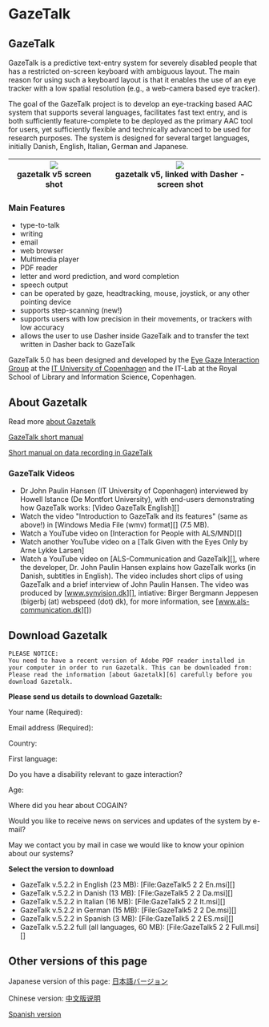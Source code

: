 
# GazeTalk

##  GazeTalk 

GazeTalk is a predictive text-entry system for severely disabled people that has a restricted on-screen keyboard with ambiguous layout. The main reason for using such a keyboard layout is that it enables the use of an eye tracker with a low spatial resolution (e.g., a web-camera based eye tracker). 

The goal of the GazeTalk project is to develop an eye-tracking based AAC system that supports several languages, facilitates fast text entry, and is both sufficiently feature-complete to be deployed as the primary AAC tool for users, yet sufficiently flexible and technically advanced to be used for research purposes. The system is designed for several target languages, initially Danish, English, Italian, German and Japanese. 

|![][1]<br>gazetalk v5 screen shot<br>|![][3]<br>gazetalk v5, linked with Dasher - screen shot<br>|
|:---:|:---:|

### Main Features

* type-to-talk 
* writing 
* email 
* web browser 
* Multimedia player 
* PDF reader 
* letter and word prediction, and word completion 
* speech output 
* can be operated by gaze, headtracking, mouse, joystick, or any other pointing device 
* supports step-scanning (new!) 
* supports users with low precision in their movements, or trackers with low accuracy 
* allows the user to use Dasher inside GazeTalk and to transfer the text written in Dasher back to GazeTalk 

GazeTalk 5.0 has been designed and developed by the [Eye Gaze Interaction Group][4] at the [IT University of Copenhagen][5] and the IT-Lab at the Royal School of Library and Information Science, Copenhagen. 

##  About Gazetalk 

Read more [about Gazetalk][6]

[GazeTalk short manual][7]

[Short manual on data recording in GazeTalk][8]

###  GazeTalk Videos 

* Dr John Paulin Hansen (IT University of Copenhagen) interviewed by Howell Istance (De Montfort University), with end-users demonstrating how GazeTalk works: [Video GazeTalk English][]
* Watch the video "Introduction to GazeTalk and its features" (same as above!) in [Windows Media File (wmv) format][] (7.5 MB).
* Watch a YouTube video on [Interaction for People with ALS/MND][]
* Watch another YouTube video on a [Talk Given with the Eyes Only by Arne Lykke Larsen]
* Watch a YouTube video on [ALS-Communication and GazeTalk][], where the developer, Dr. John Paulin Hansen explains how GazeTalk works (in Danish, subtitles in English). The video includes short clips of using GazeTalk and a brief interview of John Paulin Hansen. The video was produced by [www.synvision.dk][], intiative: Birger Bergmann Jeppesen (bigerbj (at) webspeed (dot) dk), for more information, see [www.als-communication.dk][])

##  Download Gazetalk  <a name="DownloadGazeTalk"></a>
    
    
    PLEASE NOTICE:
    You need to have a recent version of Adobe PDF reader installed in your computer in order to run Gazetalk. This can be downloaded from: 
    Please read the information [about Gazetalk][6] carefully before you download Gazetalk.
    

**Please send us details to download Gazetalk:**

Your name (Required): 

Email address (Required): 

Country: 

First language: 

Do you have a disability relevant to gaze interaction? 

Age: 

Where did you hear about COGAIN? 

Would you like to receive news on services and updates of the system by e-mail? 

May we contact you by mail in case we would like to know your opinion about our systems? 

**Select the version to download**

* GazeTalk v.5.2.2 in English (23 MB): [File:GazeTalk5 2 2 En.msi][]
* GazeTalk v.5.2.2 in Danish (13 MB): [File:GazeTalk5 2 2 Da.msi][]
* GazeTalk v.5.2.2 in Italian (16 MB): [File:GazeTalk5 2 2 It.msi][]
* GazeTalk v.5.2.2 in German (15 MB): [File:GazeTalk5 2 2 De.msi][]
* GazeTalk v.5.2.2 in Spanish (3 MB): [File:GazeTalk5 2 2 ES.msi][]
* GazeTalk v.5.2.2 full (all languages, 60 MB): [File:GazeTalk5 2 2 Full.msi][]

##  Other versions of this page 

Japanese version of this page: [日本語バージョン][9]

Chinese version: [中文版说明][10]

[ Spanish version][11]

[1]: /Img/180px-Gazetalk5-frontpage.jpg
[3]: /Img/180px-GazeTalk-v5-linked-with-Dasher.jpg
[4]: http://www.itu.dk/research/EyeGazeInteraction/
[5]: http://www.itu.dk
[6]: /main/Applications/GazeTalkAbout.md
[7]: /Doc/Short_manual_for_GazeTalk_5_2_2.pdf
[8]: /Doc/Data-recording-in-gazetalk.pdf
[9]: /main/Applications/GazeTalkJapan.md
[10]: /main/Applications/GazeTalkChinese.md
[11]: /main/Applications/GazeTalkSpanish.md

  
<!--stackedit_data:
eyJoaXN0b3J5IjpbLTE1MjU5MTM3OCwxNDQ1Mzk0NzkwLDE4Nj
kxODkyODAsOTMyNDk4Nzc4XX0=
-->